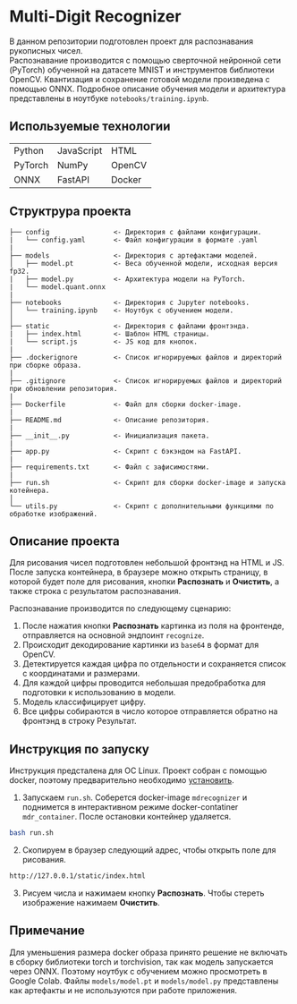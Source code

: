 # Multi-Digit Recognizer

В данном репозитории подготовлен проект для распознавания рукописных чисел.  
Распознавание производится с помощью сверточной нейронной сети (PyTorch) обученной на датасете MNIST и инструментов библиотеки OpenCV. Квантизация и сохранение готовой модели произведена с помощью ONNX. Подробное описание обучения модели и архитектура представлены в ноутбуке `notebooks/training.ipynb`.

## Используемые технологии
|         |            |        |
| -       | -          | -      |
| Python  | JavaScript | HTML   |
| PyTorch | NumPy      | OpenCV |
| ONNX    | FastAPI    | Docker |

## Структрура проекта

```
├── config                <- Директория с файлами конфигурации.
|   └── config.yaml       <- Файл конфигурации в формате .yaml
|
├── models                <- Директория с артефактами моделей.
│   ├── model.pt          <- Веса обученной модели, исходная версия fp32.
|   ├── model.py          <- Архитектура модели на PyTorch.
|   └── model.quant.onnx
|
├── notebooks             <- Директория с Jupyter notebooks. 
│   └── training.ipynb    <- Ноутбук с обучением модели.
│
├── static                <- Директория с файлами фронтэнда.
|   ├── index.html        <- Шаблон HTML страницы.
|   └── script.js         <- JS код для кнопок.
|
├── .dockerignore         <- Список игнорируемых файлов и директорий при сборке образа.
|
├── .gitignore            <- Список игнорируемых файлов и директорий при обновлении репозитория.
|
├── Dockerfile            <- Файл для сборки docker-image.
|
├── README.md             <- Описание репозитория.
|
├── __init__.py           <- Инициализация пакета.
|
├── app.py                <- Скрипт с бэкэндом на FastAPI.
|
├── requirements.txt      <- Файл с зафисимостями. 
|
├── run.sh                <- Скрипт для сборки docker-image и запуска котейнера.
│
└── utils.py              <- Скрипт с дополнительными функциями по обработке изображений.
```


## Описание проекта
Для рисования чисел подготовлен небольшой фронтэнд на HTML и JS. После запуска контейнера, в браузере можно открыть страницу, в которой будет поле для рисования, кнопки **Распознать** и **Очистить**, а также строка с результатом распознавания. 

Распознавание производится по следующему сценарию:
1. После нажатия кнопки **Распознать** картинка из поля на фронтенде, отправляется на основной эндпоинт `recognize`.
2. Происходит декодирование картинки из `base64` в формат для OpenCV.
3. Детектируется каждая цифра по отдельности и сохраняется список с координатами и размерами.
4. Для каждой цифры проводится небольшая предобработка для подготовки к использованию в модели.
5. Модель классифицирует цифру.
6. Все цифры собираются в число которое отправляется обратно на фронтэнд в строку Результат.

## Инструкция по запуску
Инструкция предсталена для ОС Linux. Проект собран с помощью docker, поэтому предварительно необходимо [установить](https://docs.docker.com/engine/install/ubuntu/). 
1. Запускаем `run.sh`. Соберется docker-image `mdrecognizer` и поднимется в интерактивном режиме docker-contatiner `mdr_container`. После остановки контейнер удаляется.  
```bash
bash run.sh
```
2. Скопируем в браузер следующий адрес, чтобы открыть поле для рисования.
```html
http://127.0.0.1/static/index.html
```
3. Рисуем числа и нажимаем кнопку **Распознать**. Чтобы стереть изображение нажимаем **Очистить**.

## Примечание
Для уменьшения размера docker образа принято решение не включать в сборку библиотеки torch и torchvision, так как модель запускается через ONNX. Поэтому ноутбук с обучением можно просмотреть в Google Colab. Файлы `models/model.pt` и `models/model.py` представлены как артефакты и не используются при работе приложения.